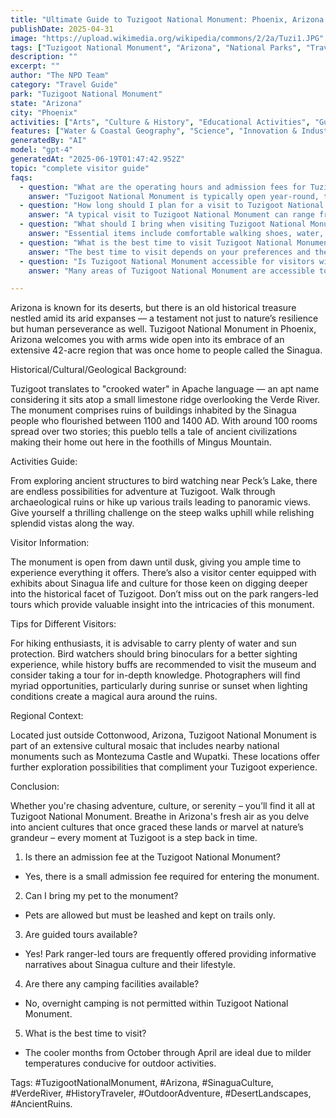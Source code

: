 ```yaml
---
title: "Ultimate Guide to Tuzigoot National Monument: Phoenix, Arizona Complete Visitor Experience"
publishDate: 2025-04-31
image: "https://upload.wikimedia.org/wikipedia/commons/2/2a/Tuzi1.JPG"
tags: ["Tuzigoot National Monument", "Arizona", "National Parks", "Travel Guide", "Phoenix", "Outdoor Recreation", "Family Travel", "Adventure"]
description: ""
excerpt: ""
author: "The NPD Team"
category: "Travel Guide"
park: "Tuzigoot National Monument"
state: "Arizona"
city: "Phoenix"
activities: ["Arts", "Culture & History", "Educational Activities", "Guided & Self-Guided Tours", "Hiking & Trekking", "Wildlife Viewing"]
features: ["Water & Coastal Geography", "Science", "Innovation & Industry", "Wildlife & Conservation", "Cultural Heritage & Society", "Natural Features & Ecosystems"]
generatedBy: "AI"
model: "gpt-4"
generatedAt: "2025-06-19T01:47:42.952Z"
topic: "complete visitor guide"
faqs:
  - question: "What are the operating hours and admission fees for Tuzigoot National Monument?"
    answer: "Tuzigoot National Monument is typically open year-round, though specific hours may vary by season. Most national parks charge an entrance fee, but some sites are free to visit. Check the official NPS website for current hours and fee information."
  - question: "How long should I plan for a visit to Tuzigoot National Monument?"
    answer: "A typical visit to Tuzigoot National Monument can range from a few hours to a full day, depending on your interests and the activities you choose. Allow extra time for hiking, photography, and exploring visitor centers."
  - question: "What should I bring when visiting Tuzigoot National Monument?"
    answer: "Essential items include comfortable walking shoes, water, snacks, sunscreen, and weather-appropriate clothing. Bring a camera to capture the scenic views and consider binoculars for wildlife viewing."
  - question: "What is the best time to visit Tuzigoot National Monument?"
    answer: "The best time to visit depends on your preferences and the activities you plan to enjoy. Spring and fall often offer pleasant weather and fewer crowds, while summer provides the longest daylight hours."
  - question: "Is Tuzigoot National Monument accessible for visitors with mobility needs?"
    answer: "Many areas of Tuzigoot National Monument are accessible to visitors with mobility needs, including paved trails and accessible facilities. Contact the park directly for specific accessibility information and current conditions."

---
```


Arizona is known for its deserts, but there is an old historical treasure nestled amid its arid expanses — a testament not just to nature’s resilience but human perseverance as well. Tuzigoot National Monument in Phoenix, Arizona welcomes you with arms wide open into its embrace of an extensive 42-acre region that was once home to people called the Sinagua.

Historical/Cultural/Geological Background:

Tuzigoot translates to "crooked water" in Apache language — an apt name considering it sits atop a small limestone ridge overlooking the Verde River. The monument comprises ruins of buildings inhabited by the Sinagua people who flourished between 1100 and 1400 AD. With around 100 rooms spread over two stories; this pueblo tells a tale of ancient civilizations making their home out here in the foothills of Mingus Mountain.

Activities Guide:

From exploring ancient structures to bird watching near Peck’s Lake, there are endless possibilities for adventure at Tuzigoot. Walk through archaeological ruins or hike up various trails leading to panoramic views. Give yourself a thrilling challenge on the steep walks uphill while relishing splendid vistas along the way.

Visitor Information:

The monument is open from dawn until dusk, giving you ample time to experience everything it offers. There’s also a visitor center equipped with exhibits about Sinagua life and culture for those keen on digging deeper into the historical facet of Tuzigoot. Don’t miss out on the park rangers-led tours which provide valuable insight into the intricacies of this monument.

Tips for Different Visitors:

For hiking enthusiasts, it is advisable to carry plenty of water and sun protection. Bird watchers should bring binoculars for a better sighting experience, while history buffs are recommended to visit the museum and consider taking a tour for in-depth knowledge. Photographers will find myriad opportunities, particularly during sunrise or sunset when lighting conditions create a magical aura around the ruins.

Regional Context:

Located just outside Cottonwood, Arizona, Tuzigoot National Monument is part of an extensive cultural mosaic that includes nearby national monuments such as Montezuma Castle and Wupatki. These locations offer further exploration possibilities that compliment your Tuzigoot experience.

Conclusion:

Whether you're chasing adventure, culture, or serenity – you’ll find it all at Tuzigoot National Monument. Breathe in Arizona's fresh air as you delve into ancient cultures that once graced these lands or marvel at nature’s grandeur – every moment at Tuzigoot is a step back in time.

1. Is there an admission fee at the Tuzigoot National Monument?
- Yes, there is a small admission fee required for entering the monument.
   
2. Can I bring my pet to the monument?
- Pets are allowed but must be leashed and kept on trails only.
   
3. Are guided tours available? 
- Yes! Park ranger-led tours are frequently offered providing informative narratives about Sinagua culture and their lifestyle.
   
4. Are there any camping facilities available?
- No, overnight camping is not permitted within Tuzigoot National Monument.
   
5. What is the best time to visit? 
- The cooler months from October through April are ideal due to milder temperatures conducive for outdoor activities.

Tags: #TuzigootNationalMonument, #Arizona, #SinaguaCulture, #VerdeRiver, #HistoryTraveler, #OutdoorAdventure, #DesertLandscapes, #AncientRuins.